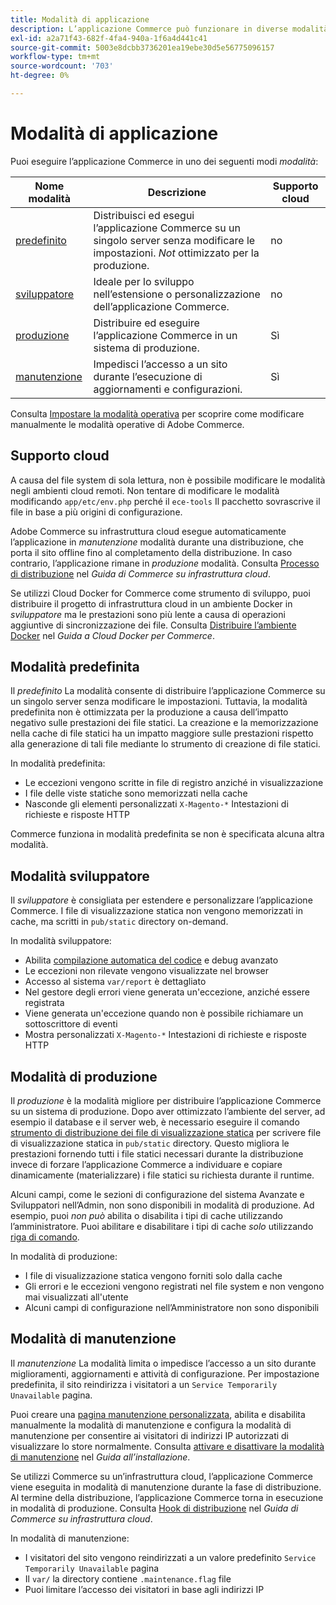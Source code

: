 ```yaml
---
title: Modalità di applicazione
description: L’applicazione Commerce può funzionare in diverse modalità in base alle tue esigenze. Visualizzare un elenco dettagliato delle modalità di applicazione disponibili.
exl-id: a2a71f43-682f-4fa4-940a-1f6a4d441c41
source-git-commit: 5003e8dcbb3736201ea19ebe30d5e56775096157
workflow-type: tm+mt
source-wordcount: '703'
ht-degree: 0%

---
```


# Modalità di applicazione

Puoi eseguire l’applicazione Commerce in uno dei seguenti modi _modalità_:

| Nome modalità | Descrizione | Supporto cloud |
| ------------------------ | ------------------- | ------------- |
| [predefinito](#default-mode) | Distribuisci ed esegui l’applicazione Commerce su un singolo server senza modificare le impostazioni. _Not_ ottimizzato per la produzione. | no |
| [sviluppatore](#developer-mode) | Ideale per lo sviluppo nell’estensione o personalizzazione dell’applicazione Commerce. | no |
| [produzione](#production-mode) | Distribuire ed eseguire l’applicazione Commerce in un sistema di produzione. | Sì |
| [manutenzione](#maintenance-mode) | Impedisci l’accesso a un sito durante l’esecuzione di aggiornamenti e configurazioni. | Sì |

Consulta [Impostare la modalità operativa](../cli/set-mode.md) per scoprire come modificare manualmente le modalità operative di Adobe Commerce.

## Supporto cloud

A causa del file system di sola lettura, non è possibile modificare le modalità negli ambienti cloud remoti. Non tentare di modificare le modalità modificando `app/etc/env.php` perché il `ece-tools` Il pacchetto sovrascrive il file in base a più origini di configurazione.

Adobe Commerce su infrastruttura cloud esegue automaticamente l’applicazione in _manutenzione_ modalità durante una distribuzione, che porta il sito offline fino al completamento della distribuzione. In caso contrario, l’applicazione rimane in _produzione_ modalità. Consulta [Processo di distribuzione](https://experienceleague.adobe.com/docs/commerce-cloud-service/user-guide/develop/deploy/process.html#deploy-phase) nel _Guida di Commerce su infrastruttura cloud_.

Se utilizzi Cloud Docker for Commerce come strumento di sviluppo, puoi distribuire il progetto di infrastruttura cloud in un ambiente Docker in _sviluppatore_ ma le prestazioni sono più lente a causa di operazioni aggiuntive di sincronizzazione dei file. Consulta [Distribuire l’ambiente Docker](https://developer.adobe.com/commerce/cloud-tools/docker/deploy/#launch-mode) nel _Guida a Cloud Docker per Commerce_.

## Modalità predefinita

Il _predefinito_ La modalità consente di distribuire l’applicazione Commerce su un singolo server senza modificare le impostazioni. Tuttavia, la modalità predefinita non è ottimizzata per la produzione a causa dell’impatto negativo sulle prestazioni dei file statici. La creazione e la memorizzazione nella cache di file statici ha un impatto maggiore sulle prestazioni rispetto alla generazione di tali file mediante lo strumento di creazione di file statici.

In modalità predefinita:

- Le eccezioni vengono scritte in file di registro anziché in visualizzazione
- I file delle viste statiche sono memorizzati nella cache
- Nasconde gli elementi personalizzati `X-Magento-*` Intestazioni di richieste e risposte HTTP

Commerce funziona in modalità predefinita se non è specificata alcuna altra modalità.

## Modalità sviluppatore

Il _sviluppatore_ è consigliata per estendere e personalizzare l’applicazione Commerce. I file di visualizzazione statica non vengono memorizzati in cache, ma scritti in `pub/static` directory on-demand.

In modalità sviluppatore:

- Abilita [compilazione automatica del codice](../cli/code-compiler.md) e debug avanzato
- Le eccezioni non rilevate vengono visualizzate nel browser
- Accesso al sistema `var/report` è dettagliato
- Nel gestore degli errori viene generata un&#39;eccezione, anziché essere registrata
- Viene generata un&#39;eccezione quando non è possibile richiamare un sottoscrittore di eventi
- Mostra personalizzati `X-Magento-*` Intestazioni di richieste e risposte HTTP

## Modalità di produzione

Il _produzione_ è la modalità migliore per distribuire l’applicazione Commerce su un sistema di produzione. Dopo aver ottimizzato l’ambiente del server, ad esempio il database e il server web, è necessario eseguire il comando [strumento di distribuzione dei file di visualizzazione statica](../cli/static-view-file-deployment.md) per scrivere file di visualizzazione statica in `pub/static` directory. Questo migliora le prestazioni fornendo tutti i file statici necessari durante la distribuzione invece di forzare l’applicazione Commerce a individuare e copiare dinamicamente (materializzare) i file statici su richiesta durante il runtime.

Alcuni campi, come le sezioni di configurazione del sistema Avanzate e Sviluppatori nell’Admin, non sono disponibili in modalità di produzione. Ad esempio, puoi _non può_ abilita o disabilita i tipi di cache utilizzando l’amministratore. Puoi abilitare e disabilitare i tipi di cache _solo_ utilizzando [riga di comando](../cli/manage-cache.md#config-cli-subcommands-cache-en).

In modalità di produzione:

- I file di visualizzazione statica vengono forniti solo dalla cache
- Gli errori e le eccezioni vengono registrati nel file system e non vengono mai visualizzati all&#39;utente
- Alcuni campi di configurazione nell’Amministratore non sono disponibili

## Modalità di manutenzione

Il _manutenzione_ La modalità limita o impedisce l’accesso a un sito durante miglioramenti, aggiornamenti e attività di configurazione. Per impostazione predefinita, il sito reindirizza i visitatori a un `Service Temporarily Unavailable` pagina.

Puoi creare una [pagina manutenzione personalizzata](../../upgrade/troubleshooting/maintenance-mode-options.md), abilita e disabilita manualmente la modalità di manutenzione e configura la modalità di manutenzione per consentire ai visitatori di indirizzi IP autorizzati di visualizzare lo store normalmente. Consulta [attivare e disattivare la modalità di manutenzione](../../installation/tutorials/maintenance-mode.md) nel _Guida all’installazione_.

Se utilizzi Commerce su un’infrastruttura cloud, l’applicazione Commerce viene eseguita in modalità di manutenzione durante la fase di distribuzione. Al termine della distribuzione, l’applicazione Commerce torna in esecuzione in modalità di produzione. Consulta [Hook di distribuzione](https://experienceleague.adobe.com/docs/commerce-cloud-service/user-guide/develop/deploy/best-practices.html#phase-5%3A-deployment-hooks) nel _Guida di Commerce su infrastruttura cloud_.

In modalità di manutenzione:

- I visitatori del sito vengono reindirizzati a un valore predefinito `Service Temporarily Unavailable` pagina
- Il `var/` la directory contiene `.maintenance.flag` file
- Puoi limitare l’accesso dei visitatori in base agli indirizzi IP
